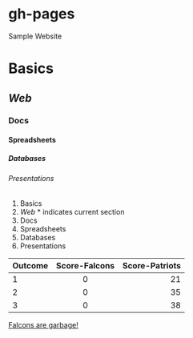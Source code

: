 # gh-pages
Sample Website

# Basics
## *Web*
### Docs
#### Spreadsheets
##### Databases
###### Presentations

1. Basics
2. *Web* * indicates current section
3. Docs
4. Spreadsheets
5. Databases
6. Presentations

| Outcome | Score-Falcons | Score-Patriots |
|---------|:-------------:|---------------:|
| 1       | 0             | 21             |
| 2       | 0             | 35             |
| 3       | 0             | 38             |

[Falcons are garbage!](http://www.fbschedules.com/images/logos/nfl/new-england-patriots.png)
